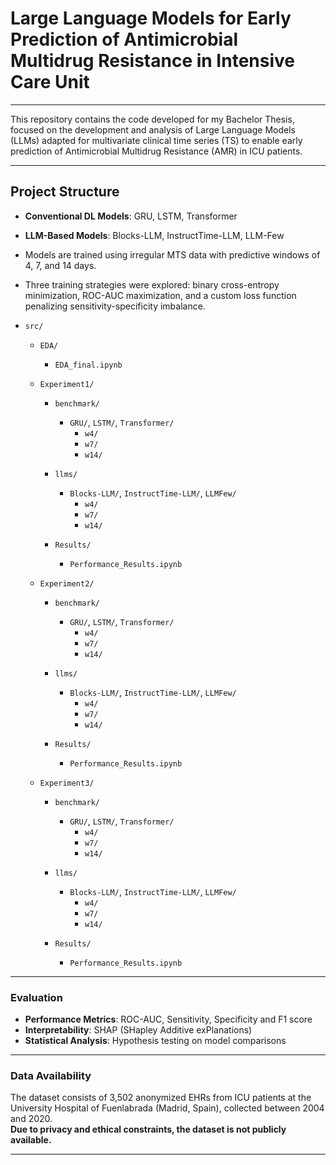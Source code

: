 # Large Language Models for Early Prediction of Antimicrobial Multidrug Resistance in Intensive Care Unit
---

This repository contains the code developed for my Bachelor Thesis, focused on the development and analysis of Large Language Models (LLMs) adapted for multivariate clinical time series (TS) to enable early prediction of Antimicrobial Multidrug Resistance (AMR) in ICU patients.

---


## Project Structure

- **Conventional DL Models**: GRU, LSTM, Transformer
- **LLM-Based Models**: Blocks-LLM, InstructTime-LLM, LLM-Few
- Models are trained using irregular MTS data with predictive windows of 4, 7, and 14 days.
- Three training strategies were explored: binary cross-entropy minimization, ROC-AUC maximization, and a custom loss function penalizing sensitivity-specificity imbalance.


- `src/`
  - `EDA/`
    - `EDA_final.ipynb`

  - `Experiment1/`
    - `benchmark/`
      - `GRU/`, `LSTM/`, `Transformer/`
        - `w4/`
        - `w7/`
        - `w14/`

    - `llms/`
      - `Blocks-LLM/`, `InstructTime-LLM/`, `LLMFew/`
        - `w4/`
        - `w7/`
        - `w14/`

    - `Results/`
      - `Performance_Results.ipynb`

  - `Experiment2/`
    - `benchmark/`
      - `GRU/`, `LSTM/`, `Transformer/`
        - `w4/`
        - `w7/`
        - `w14/`

    - `llms/`
      - `Blocks-LLM/`, `InstructTime-LLM/`, `LLMFew/`
        - `w4/`
        - `w7/`
        - `w14/`

    - `Results/`
      - `Performance_Results.ipynb`

  - `Experiment3/`
    - `benchmark/`
      - `GRU/`, `LSTM/`, `Transformer/`
        - `w4/`
        - `w7/`
        - `w14/`

    - `llms/`
      - `Blocks-LLM/`, `InstructTime-LLM/`, `LLMFew/`
        - `w4/`
        - `w7/`
        - `w14/`

    - `Results/`
      - `Performance_Results.ipynb`

---



### Evaluation

- **Performance Metrics**: ROC-AUC, Sensitivity, Specificity and F1 score
- **Interpretability**: SHAP (SHapley Additive exPlanations)
- **Statistical Analysis**: Hypothesis testing on model comparisons

---

### Data Availability

The dataset consists of 3,502 anonymized EHRs from ICU patients at the University Hospital of Fuenlabrada (Madrid, Spain), collected between 2004 and 2020.  
**Due to privacy and ethical constraints, the dataset is not publicly available.**

---
